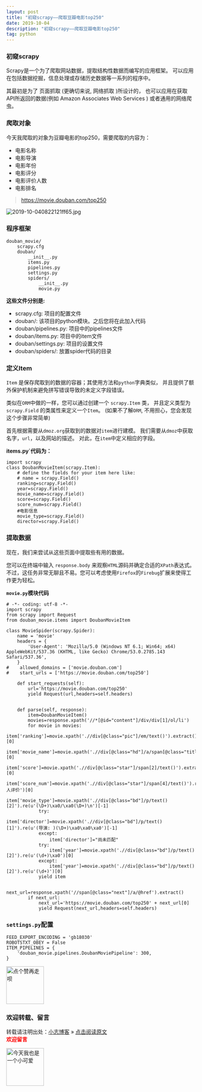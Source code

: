 ```yaml
---
layout: post
title: "初窥scrapy——爬取豆瓣电影top250"
date: 2019-10-04
description: "初窥scrapy——爬取豆瓣电影top250"
tag: python
---
```


### 初窥scrapy

Scrapy是一个为了爬取网站数据，提取结构性数据而编写的应用框架。 可以应用在包括数据挖掘，信息处理或存储历史数据等一系列的程序中。

其最初是为了 页面抓取 (更确切来说, 网络抓取 )所设计的， 也可以应用在获取API所返回的数据(例如 Amazon Associates Web Services ) 或者通用的网络爬虫。

### 爬取对象

今天我爬取的对象为豆瓣电影的top250，需要爬取的内容为：

* 电影名称
* 电影导演
* 电影年份
* 电影评分
* 电影评价人数
* 电影排名

>https://movie.douban.com/top250


![2019-10-040822121ff65.jpg](https://miao.su/images/2019/10/04/2019-10-040822121ff65.jpg)


### 程序框架
```
douban_movie/
    scrapy.cfg
    douban/
        __init__.py
        items.py
        pipelines.py
        settings.py
        spiders/
            __init__.py
            movie.py
```

**这些文件分别是:**

* scrapy.cfg: 项目的配置文件
* douban/: 该项目的python模块。之后您将在此加入代码
* douban/pipelines.py: 项目中的pipelines文件
* douban/items.py: 项目中的item文件
* douban/settings.py: 项目的设置文件
* douban/spiders/: 放置spider代码的目录

### 定义Item
`Item` 是保存爬取到的数据的容器；其使用方法和`python`字典类似， 并且提供了额外保护机制来避免拼写错误导致的未定义字段错误。

类似在`ORM`中做的一样，您可以通过创建一个 `scrapy.Item` 类， 并且定义类型为 `scrapy.Field` 的类属性来定义一个`Item`。 (如果不了解`ORM`, 不用担心，您会发现这个步骤非常简单)

首先根据需要从`dmoz.org`获取到的数据对`item`进行建模。 我们需要从`dmoz`中获取名字，`url`，以及网站的描述。 对此，在`item`中定义相应的字段。


**items.py`代码为：**


```
import scrapy
class DoubanMovieItem(scrapy.Item):
    # define the fields for your item here like:
    # name = scrapy.Field()
    ranking=scrapy.Field()
    year=scrapy.Field()
    movie_name=scrapy.Field()
    score=scrapy.Field()
    score_num=scrapy.Field()
    #电影信息
    movie_type=scrapy.Field()
    director=scrapy.Field()
```


### 提取数据
现在，我们来尝试从这些页面中提取些有用的数据。

您可以在终端中输入 `response.body` 来观察`HTML`源码并确定合适的`XPath`表达式。不过，这任务非常无聊且不易。您可以考虑使用`Firefox`的`Firebug`扩展来使得工作更为轻松。


**`movie.py`模块代码**


```
# -*- coding: utf-8 -*-
import scrapy
from scrapy import Request
from douban_movie.items import DoubanMovieItem

class MovieSpider(scrapy.Spider):
    name = 'movie'
    headers = {
        'User-Agent': 'Mozilla/5.0 (Windows NT 6.1; Win64; x64) AppleWebKit/537.36 (KHTML, like Gecko) Chrome/53.0.2785.143 Safari/537.36',
    }
#    allowed_domains = ['movie.douban.com']
#    start_urls = ['https://movie.douban.com/top250']

    def start_requests(self):
        url='https://movie.douban.com/top250'
        yield Request(url,headers=self.headers)


    def parse(self, response):
        item=DoubanMovieItem()
        movies=response.xpath('//*[@id="content"]/div/div[1]/ol/li')
        for movie in movies:
            item['ranking']=movie.xpath('.//div[@class="pic"]/em/text()').extract()[0]
            item['movie_name']=movie.xpath('.//div[@class="hd"]/a/span[@class="title"]/text()').extract()[0]
            item['score']=movie.xpath('.//div[@class="star"]/span[2]/text()').extract()[0]
            item['score_num']=movie.xpath('.//div[@class="star"]/span[4]/text()').re(u'(\d+)人评价')[0]
            item['movie_type']=movie.xpath('.//div[@class="bd"]/p/text()[2]').re(u'(\D+)\xa0/\xa0(\D+)\n')[-1]
            try:
                item['director']=movie.xpath('.//div[@class="bd"]/p/text()[1]').re(u'(导演: )(\D+)\xa0\xa0\xa0')[-1]
            except:
                item['director']="尚未匹配"
            try:
                item['year']=movie.xpath('.//div[@class="bd"]/p/text()[2]').re(u'(\d+)\xa0')[0]
            except:
                item['year']=movie.xpath('.//div[@class="bd"]/p/text()[2]').re(u'(\d+)')[0]
            yield item

        next_url=response.xpath('//span[@class="next"]/a/@href').extract()
        if next_url:
            next_url='https://movie.douban.com/top250' + next_url[0]
            yield Request(next_url,headers=self.headers)
```

### `settings.py`配置

```
FEED_EXPORT_ENCODING = 'gb18030'
ROBOTSTXT_OBEY = False
ITEM_PIPELINES = {
    'douban_movie.pipelines.DoubanMoviePipeline': 300,
}
```

<img src="https://miao.su/images/2019/08/09/9150e4e5gy1g0sab5n1uej2043037weba662a.jpg" height="100" alt="点个赞再走呗">

### 欢迎转载、留言

转载请注明出处：[小志博客](http://xiaozhi-chen.github.io) » [点击阅读原文](http://pengjuchen.tk/2019/5天破10亿的哪吒，为啥这么火？/)  
<font face="黑体" color="red">**欢迎留言**</font>

<img src="https://miao.su/images/2019/08/09/6af89bc8gw1f8qnullt9ij20140140sibd843.jpg" height="100" alt="今天我也是一个小可爱">

